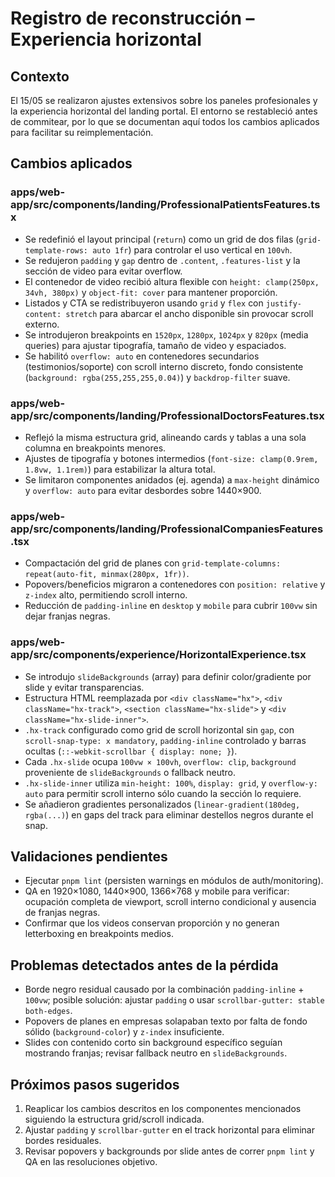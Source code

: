 # Registro de reconstrucción – Experiencia horizontal

## Contexto
El 15/05 se realizaron ajustes extensivos sobre los paneles profesionales y la experiencia horizontal del landing portal. El entorno se restableció antes de commitear, por lo que se documentan aquí todos los cambios aplicados para facilitar su reimplementación.

## Cambios aplicados

### apps/web-app/src/components/landing/ProfessionalPatientsFeatures.tsx
- Se redefinió el layout principal (`return`) como un grid de dos filas (`grid-template-rows: auto 1fr`) para controlar el uso vertical en `100vh`.
- Se redujeron `padding` y `gap` dentro de `.content`, `.features-list` y la sección de video para evitar overflow.
- El contenedor de video recibió altura flexible con `height: clamp(250px, 34vh, 380px)` y `object-fit: cover` para mantener proporción.
- Listados y CTA se redistribuyeron usando `grid` y `flex` con `justify-content: stretch` para abarcar el ancho disponible sin provocar scroll externo.
- Se introdujeron breakpoints en `1520px`, `1280px`, `1024px` y `820px` (media queries) para ajustar tipografía, tamaño de video y espaciados.
- Se habilitó `overflow: auto` en contenedores secundarios (testimonios/soporte) con scroll interno discreto, fondo consistente (`background: rgba(255,255,255,0.04)`) y `backdrop-filter` suave.

### apps/web-app/src/components/landing/ProfessionalDoctorsFeatures.tsx
- Reflejó la misma estructura grid, alineando cards y tablas a una sola columna en breakpoints menores.
- Ajustes de tipografía y botones intermedios (`font-size: clamp(0.9rem, 1.8vw, 1.1rem)`) para estabilizar la altura total.
- Se limitaron componentes anidados (ej. agenda) a `max-height` dinámico y `overflow: auto` para evitar desbordes sobre 1440×900.

### apps/web-app/src/components/landing/ProfessionalCompaniesFeatures.tsx
- Compactación del grid de planes con `grid-template-columns: repeat(auto-fit, minmax(280px, 1fr))`.
- Popovers/beneficios migraron a contenedores con `position: relative` y `z-index` alto, permitiendo scroll interno.
- Reducción de `padding-inline` en `desktop` y `mobile` para cubrir `100vw` sin dejar franjas negras.

### apps/web-app/src/components/experience/HorizontalExperience.tsx
- Se introdujo `slideBackgrounds` (array) para definir color/gradiente por slide y evitar transparencias.
- Estructura HTML reemplazada por `<div className="hx">`, `<div className="hx-track">`, `<section className="hx-slide">` y `<div className="hx-slide-inner">`.
- `.hx-track` configurado como grid de scroll horizontal sin `gap`, con `scroll-snap-type: x mandatory`, `padding-inline` controlado y barras ocultas (`::-webkit-scrollbar { display: none; }`).
- Cada `.hx-slide` ocupa `100vw × 100vh`, `overflow: clip`, `background` proveniente de `slideBackgrounds` o fallback neutro.
- `.hx-slide-inner` utiliza `min-height: 100%`, `display: grid`, y `overflow-y: auto` para permitir scroll interno sólo cuando la sección lo requiere.
- Se añadieron gradientes personalizados (`linear-gradient(180deg, rgba(...)`) en gaps del track para eliminar destellos negros durante el snap.

## Validaciones pendientes
- Ejecutar `pnpm lint` (persisten warnings en módulos de auth/monitoring).
- QA en 1920×1080, 1440×900, 1366×768 y mobile para verificar: ocupación completa de viewport, scroll interno condicional y ausencia de franjas negras.
- Confirmar que los videos conservan proporción y no generan letterboxing en breakpoints medios.

## Problemas detectados antes de la pérdida
- Borde negro residual causado por la combinación `padding-inline` + `100vw`; posible solución: ajustar `padding` o usar `scrollbar-gutter: stable both-edges`.
- Popovers de planes en empresas solapaban texto por falta de fondo sólido (`background-color`) y `z-index` insuficiente.
- Slides con contenido corto sin background específico seguían mostrando franjas; revisar fallback neutro en `slideBackgrounds`.

## Próximos pasos sugeridos
1. Reaplicar los cambios descritos en los componentes mencionados siguiendo la estructura grid/scroll indicada.
2. Ajustar `padding` y `scrollbar-gutter` en el track horizontal para eliminar bordes residuales.
3. Revisar popovers y backgrounds por slide antes de correr `pnpm lint` y QA en las resoluciones objetivo.

